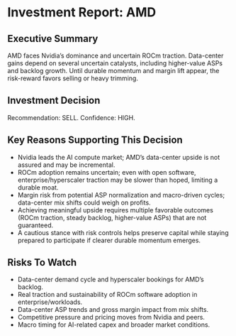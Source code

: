 # Investment Report: AMD
## Executive Summary
AMD faces Nvidia’s dominance and uncertain ROCm traction. Data-center gains depend on several uncertain catalysts, including higher-value ASPs and backlog growth. Until durable momentum and margin lift appear, the risk-reward favors selling or heavy trimming.

## Investment Decision
Recommendation: SELL. Confidence: HIGH.

## Key Reasons Supporting This Decision
- Nvidia leads the AI compute market; AMD’s data-center upside is not assured and may be incremental.
- ROCm adoption remains uncertain; even with open software, enterprise/hyperscaler traction may be slower than hoped, limiting a durable moat.
- Margin risk from potential ASP normalization and macro-driven cycles; data-center mix shifts could weigh on profits.
- Achieving meaningful upside requires multiple favorable outcomes (ROCm traction, steady backlog, higher-value ASPs) that are not guaranteed.
- A cautious stance with risk controls helps preserve capital while staying prepared to participate if clearer durable momentum emerges.

## Risks To Watch
- Data-center demand cycle and hyperscaler bookings for AMD’s backlog.
- Real traction and sustainability of ROCm software adoption in enterprise/workloads.
- Data-center ASP trends and gross margin impact from mix shifts.
- Competitive pressure and pricing moves from Nvidia and peers.
- Macro timing for AI-related capex and broader market conditions.